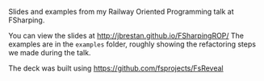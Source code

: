 Slides and examples from my Railway Oriented Programming talk at FSharping.

You can view the slides at http://jbrestan.github.io/FSharpingROP/
The examples are in the `examples` folder, roughly showing the refactoring steps we made during the talk.

The deck was built using https://github.com/fsprojects/FsReveal
